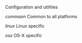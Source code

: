 Configuration and utilities

*commaon*
Common to all platforms

*linux*
Linux specific

*osx*
OS-X specific
